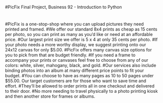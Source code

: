 #PicFix Final Project, Business 92 - Introduction to Python
#
#PicFix is a one-stop-shop where you can upload pictures they need printed and framed. 
#We offer our standard 8x4 prints as cheap as 15 cents per photo, so you can print as many as you’d like or need at an affordable price. 
#Our largest print size we offer is 5 x 4 at only 35 cents per photo. 
#If your photo needs a more worthy display, we suggest printing onto our 24x12 canvas for only $5.00. 
#PicFix offers many canvas size options for you to pick from that are budget friendly. 
#If you need a frame to accompany your prints or canvases feel free to choose from any of our colors: white, silver, mahogany, black, and gold. 
#Our services also include binding photos into an album at many different price points to fit your budget. 
#You can choose to have as many pages as 10 to 50 pages under $55.00. Our target customers are for those who want to save time and effort. 
#They’ll be allowed to order prints all in one checkout and delivered to their door. 
#No more needing to travel physically to a photo printing kiosk and then another store for frames or albums.
